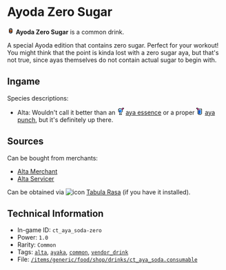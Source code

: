 # Ayoda Zero Sugar

<img src="https://raw.githubusercontent.com/Ceterai/Enternia/main/items/generic/food/shop/drinks/ct_aya_soda_zero.png" alt="Ayoda Zero Sugar icon" loading="lazy" height="16px" width="auto" /> **Ayoda Zero Sugar** is a common drink.

A special Ayoda edition that contains zero sugar. Perfect for your workout!  
You might think that the point is kinda lost with a zero sugar aya, but that's not true, since ayas themselves do not contain actual sugar to begin with.

## Ingame

Species descriptions:

- Alta: Wouldn't call it better than an <img src="https://raw.githubusercontent.com/Ceterai/Enternia/main/items/generic/food/tier1/ct_aya_fresh.png" alt="Aya Essence icon" loading="lazy" height="16px" width="auto" /> [aya essence](https://ceterai.github.io/MyEnternia/Wiki/AyaEssence) or a proper <img src="https://raw.githubusercontent.com/Ceterai/Enternia/main/items/generic/food/tier3/ct_aya_punch.png" alt="Aya Punch icon" loading="lazy" height="16px" width="auto" /> [aya punch](https://ceterai.github.io/MyEnternia/Wiki/AyaPunch), but it's definitely up there.

## Sources

Can be bought from merchants:

- [Alta Merchant](https://ceterai.github.io/MyEnternia/Wiki/AltaMerchant)
- [Alta Servicer](https://ceterai.github.io/MyEnternia/Wiki/AltaServicer)

Can be obtained via <img src="https://steamuserimages-a.akamaihd.net/ugc/263843960696222713/3EC9A7C005541F7D577EBCB8C5736B4EFC9973D6/" alt="icon" width="8" height="12"/> [Tabula Rasa](https://community.playstarbound.com/resources/the-tabula-rasa.3222/) (if you have it installed).

## Technical Information

- In-game ID: `ct_aya_soda-zero`
- Power: `1.0`
- Rarity: `Common`
- Tags: [`alta`](https://ceterai.github.io/MyEnternia/Wiki/Tags/Alta), [`ayaka`](https://ceterai.github.io/MyEnternia/Wiki/Tags/Ayaka), [`common`](https://ceterai.github.io/MyEnternia/Wiki/Tags/Common), [`vendor_drink`](https://ceterai.github.io/MyEnternia/Wiki/Tags/VendorDrink)
- File: [`/items/generic/food/shop/drinks/ct_aya_soda.consumable`](https://github.com/Ceterai/Enternia/blob/main/items/generic/food/shop/drinks/ct_aya_soda.consumable)
